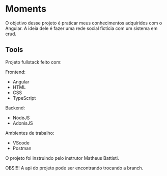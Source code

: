 <h1>Moments</h1>

O objetivo desse projeto é praticar meus conhecimentos adquiridos com o Angular. A ideia dele é fazer uma rede social fictícia com um sistema em crud.

<h2>Tools</h2>

Projeto fullstack feito com:

Frontend:
<ul>
  <li>Angular</li>
  <li>HTML</li>
  <li>CSS</li>
  <li>TypeScript</li>
</ul>

Backend:
<ul>
  <li>NodeJS</li>
  <li>AdonisJS</li>
</ul>

Ambientes de trabalho:
<ul>
  <li>VScode</li>
  <li>Postman</li>
</ul>

O projeto foi instruindo pelo instrutor Matheus Battisti.

OBS!!!! A api do projeto pode ser encontrando trocando a branch.
